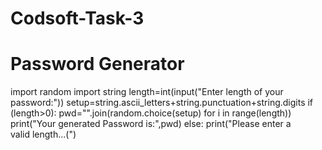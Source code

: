 # Codsoft-Task-3
# Password Generator

import random
import string
length=int(input("Enter length of your password:"))
setup=string.ascii_letters+string.punctuation+string.digits
if (length>0):
    pwd="".join(random.choice(setup) for i in range(length))
    print("Your generated Password is:",pwd)
else:
    print("Please enter a valid length...(")
    
